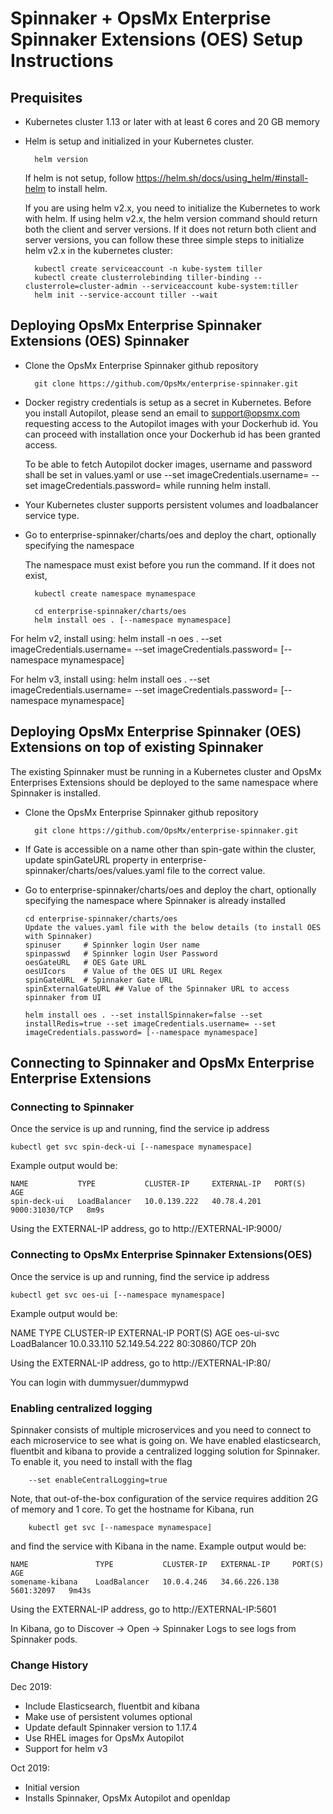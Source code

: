 # Spinnaker + OpsMx Enterprise Spinnaker Extensions (OES) Setup Instructions

## Prequisites

- Kubernetes cluster 1.13 or later with at least 6 cores and 20 GB memory
- Helm is setup and initialized in your Kubernetes cluster.

		helm version

  If helm is not setup, follow <https://helm.sh/docs/using_helm/#install-helm> to install helm.

  If you are using helm v2.x, you need to initialize the Kubernetes to work with helm. If using helm v2.x, the helm version command should return both the client and server versions. If it does not return both client and server versions, you can follow these three simple steps to initialize helm v2.x in the kubernetes cluster:

		kubectl create serviceaccount -n kube-system tiller
		kubectl create clusterrolebinding tiller-binding --clusterrole=cluster-admin --serviceaccount kube-system:tiller
		helm init --service-account tiller --wait


## Deploying OpsMx Enterprise Spinnaker Extensions (OES) Spinnaker


- Clone the OpsMx Enterprise Spinnaker github repository

		git clone https://github.com/OpsMx/enterprise-spinnaker.git

- Docker registry credentials is setup as a secret in Kubernetes. Before you install Autopilot, please send an email to support@opsmx.com requesting access to the Autopilot images with your Dockerhub id. You can proceed with installation once your Dockerhub id has been granted access.

  To be able to fetch Autopilot docker images, username and password shall be set in values.yaml or use --set imageCredentials.username=<username> --set imageCredentials.password=<password> while running helm install.

- Your Kubernetes cluster supports persistent volumes and loadbalancer service type.

- Go to enterprise-spinnaker/charts/oes and deploy the chart, optionally specifying the namespace

  The namespace must exist before you run the command. If it does not exist,

		kubectl create namespace mynamespace

		cd enterprise-spinnaker/charts/oes
		helm install oes . [--namespace mynamespace]

For helm v2, install using: helm install -n oes . --set imageCredentials.username= --set imageCredentials.password= [--namespace mynamespace]

For helm v3, install using: helm install oes . --set imageCredentials.username= --set imageCredentials.password= [--namespace mynamespace]

## Deploying OpsMx Enterprise Spinnaker (OES) Extensions on top of existing Spinnaker

The existing Spinnaker must be running in a Kubernetes cluster and OpsMx Enterprises Extensions should be deployed
to the same namespace where Spinnaker is installed.

- Clone the OpsMx Enterprise Spinnaker github repository

		git clone https://github.com/OpsMx/enterprise-spinnaker.git

- If Gate is accessible on a name other than spin-gate within the cluster, update spinGateURL property in enterprise-spinnaker/charts/oes/values.yaml file to the correct value.

- Go to enterprise-spinnaker/charts/oes and deploy the chart, optionally specifying the namespace where Spinnaker is already installed

      cd enterprise-spinnaker/charts/oes
      Update the values.yaml file with the below details (to install OES with Spinnaker)
      spinuser     # Spinnker login User name
      spinpasswd   # Spinnker login User Password
      oesGateURL   # OES Gate URL
      oesUIcors    # Value of the OES UI URL Regex
      spinGateURL  # Spinnaker Gate URL
      spinExternalGateURL ## Value of the Spinnaker URL to access spinnaker from UI

      helm install oes . --set installSpinnaker=false --set installRedis=true --set imageCredentials.username= --set imageCredentials.password= [--namespace mynamespace]

## Connecting to Spinnaker and OpsMx Enterprise Enterprise Extensions

### Connecting to Spinnaker

Once the service is up and running, find the service ip address

	kubectl get svc spin-deck-ui [--namespace mynamespace]

Example output would be:

    NAME           TYPE           CLUSTER-IP     EXTERNAL-IP   PORT(S)          AGE
    spin-deck-ui   LoadBalancer   10.0.139.222   40.78.4.201   9000:31030/TCP   8m9s

Using the EXTERNAL-IP address, go to http://EXTERNAL-IP:9000/

### Connecting to OpsMx Enterprise Spinnaker Extensions(OES)

Once the service is up and running, find the service ip address

	kubectl get svc oes-ui [--namespace mynamespace]

Example output would be:

NAME   							TYPE           CLUSTER-IP   EXTERNAL-IP     PORT(S)          AGE
oes-ui-svc       LoadBalancer     10.0.33.110  52.149.54.222   80:30860/TCP      20h

Using the EXTERNAL-IP address, go to http://EXTERNAL-IP:80/

You can login with dummysuer/dummypwd


### Enabling centralized logging
Spinnaker consists of multiple microservices and you need to connect to each microservice to see what is going on. We have enabled elasticsearch, fluentbit and kibana to provide a centralized logging solution for Spinnaker. To enable it, you need to install with the flag

	    --set enableCentralLogging=true

Note, that out-of-the-box configuration of the service requires addition 2G of memory and 1 core.
To get the hostname for Kibana, run

	    kubectl get svc [--namespace mynamespace]

and find the service with Kibana in the name. Example output would be:

    NAME               TYPE           CLUSTER-IP   EXTERNAL-IP     PORT(S)      AGE
    somename-kibana    LoadBalancer   10.0.4.246   34.66.226.138   5601:32097   9m43s

Using the EXTERNAL-IP address, go to http://EXTERNAL-IP:5601

In Kibana, go to Discover -> Open -> Spinnaker Logs to see logs from Spinnaker pods.


### Change History
Dec 2019:
- Include Elasticsearch, fluentbit and kibana
- Make use of persistent volumes optional
- Update default Spinnaker version to 1.17.4
- Use RHEL images for OpsMx Autopilot
- Support for helm v3

Oct 2019:
- Initial version
- Installs Spinnaker, OpsMx Autopilot and openldap
